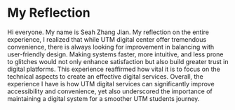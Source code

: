 # My Reflection
Hi everyone. My name is Seah Zhang Jian. My reflection on the entire experience, I realized that while UTM digital center offer tremendous convenience, there is always looking for improvement in balancing with user-friendly design. 
Making systems faster, more intuitive, and less prone to glitches would not only enhance satisfaction but also build greater trust in digital platforms. This experience reaffirmed how vital it is to focus on the technical aspects to create an effective digital services. 
Overall, the experience I have is how UTM digital services can significantly improve accessibility and convenience, yet also underscored the importance of maintaining a digital system for a smoother UTM students journey.
